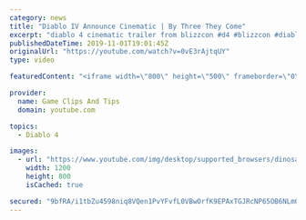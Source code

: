 ```yaml
---
category: news
title: "Diablo IV Announce Cinematic | By Three They Come"
excerpt: "diablo 4 cinematic trailer from blizzcon #d4 #blizzcon #diablo."
publishedDateTime: 2019-11-01T19:01:45Z
originalUrl: "https://youtube.com/watch?v=0vE3rAjtqUY"
type: video

featuredContent: "<iframe width=\"800\" height=\"500\" frameborder=\"0\" src=\"https://www.youtube.com/embed/0vE3rAjtqUY\" allow=\"accelerometer; autoplay; encrypted-media; gyroscope; picture-in-picture\" allowfullscreen></iframe>"

provider:
  name: Game Clips And Tips
  domain: youtube.com

topics:
  - Diablo 4

images:
  - url: "https://www.youtube.com/img/desktop/supported_browsers/dinosaur.png"
    width: 1200
    height: 800
    isCached: true

secured: "9bfRA/i1tbZu4598niq8VQen1PvYFvfL0VBwOrfK9EPAxTGJRcNP65OB6NLmQvgIDyOxjlQShrtqHe8MHj0isvG9sG1Xwsxn3T9xDE6kdtlsUFXq5veB+V4a3bX0jPhyB42y+WJQIDZXxyl26lMsOwbiJpmh8e8K9Tuv86Bpp4G+zvX6/karvGMb8h3kH/kNosMr0TjyRtP2EMJldW6TAnPepPUFhO1VFu3vdZv4dyHXy/ZTiBWWil13u95uNJ5wIqkjXA5RLfshfpCNSwq5DYZWf6NESKRxEh02oQ7ab9Jq7QxFXiMa4GD8YXmAODLptZ++x2hl0fbcX1H9AbmNFlYfDgR/a3E6efwg5KOHAPpyGxE9T/NrUfT56DQOEM9WuLXdJ8Dt5lbKrYHRNiWRXQ==;jHNGK4+1uSY1YxvHVRucKw=="
---
```


